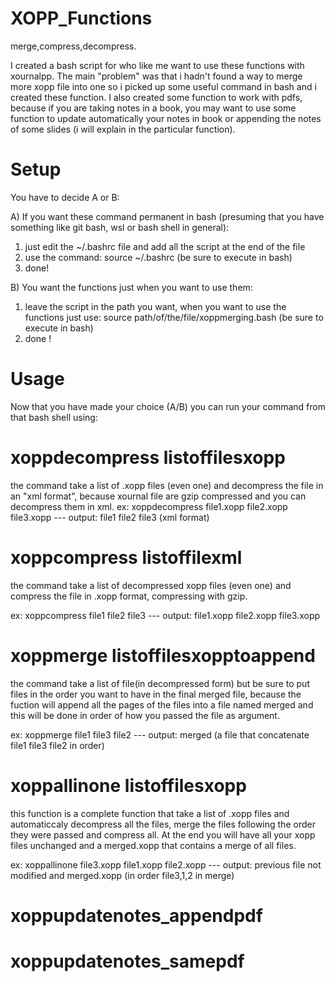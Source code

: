 # XOPP_Functions
merge,compress,decompress.

I created a bash script for who like me want to use these functions with xournalpp. 
The main "problem" was that i hadn't found a way to merge more xopp file into one so i picked up some useful command in bash and i created these function.
I also created some function to work with pdfs, because if you are taking notes in a book, you may want to use some function to update automatically your notes in book or appending the notes of some slides (i will explain in the particular function).

# Setup
You have to decide A or B:

A) If you want these command permanent in bash (presuming that you have something like git bash, wsl or bash shell in general):
  1) just edit the ~/.bashrc file and add all the script at the end of the file
  2) use the command:   source ~/.bashrc        (be sure to execute in bash)
  3) done! 

B) You want the functions just when you want to use them:
  1) leave the script in the path you want, when you want to use the functions just use:      source path/of/the/file/xoppmerging.bash (be sure to execute in bash)
  2) done !

# Usage
Now that you have made your choice (A/B) you can run your command from that bash shell using:

# xoppdecompress listoffilesxopp
  the command take a list of .xopp files (even one) and decompress the file in an "xml format", because xournal file are gzip compressed and you can decompress them in xml.
ex:     xoppdecompress file1.xopp file2.xopp file3.xopp   --- output: file1 file2 file3  (xml format)

# xoppcompress listoffilexml
  the command take a list of decompressed xopp files (even one) and compress the file in .xopp format, compressing with gzip.

ex:     xoppcompress file1 file2 file3      --- output: file1.xopp file2.xopp file3.xopp
# xoppmerge listoffilesxopptoappend
  the command take a list of file(in decompressed form) but be sure to put files in the order you want to have in the final merged file, because the fuction will append all the pages of the files into a file named merged and this will be done in order of how you passed the file as argument.

ex:   xoppmerge file1 file3 file2         --- output: merged   (a file that concatenate file1 file3 file2 in order)
# xoppallinone listoffilesxopp
  this function is a complete function that take a list of .xopp files and automaticcaly decompress all the files, merge the files following the order they were passed and compress all. At the end you will have all your xopp files unchanged and a merged.xopp that contains a merge of all files.

ex: xoppallinone file3.xopp file1.xopp file2.xopp    --- output: previous file not modified and merged.xopp (in order file3,1,2 in merge)
# xoppupdatenotes_appendpdf
  

# xoppupdatenotes_samepdf
  
